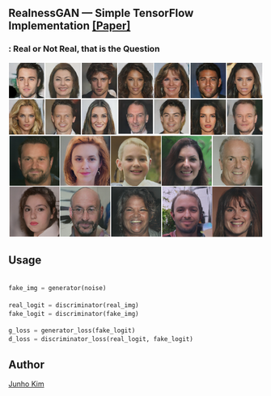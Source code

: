 ## RealnessGAN &mdash; Simple TensorFlow Implementation [[Paper]](https://openreview.net/pdf?id=B1lPaCNtPB)
### : Real or Not Real, that is the Question

<div align="center">
  <img src="./assets/teaser.png">
</div>

## Usage
```python

fake_img = generator(noise)

real_logit = discriminator(real_img)
fake_logit = discriminator(fake_img)

g_loss = generator_loss(fake_logit)
d_loss = discriminator_loss(real_logit, fake_logit)

```

## Author
[Junho Kim](http://bit.ly/jhkim_ai)
